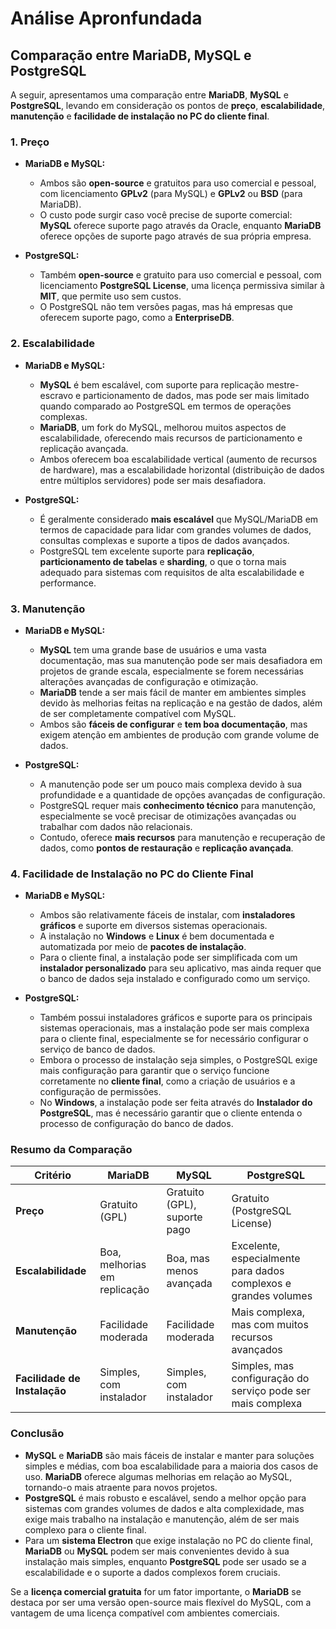 # Análise Apronfundada

## Comparação entre MariaDB, MySQL e PostgreSQL

A seguir, apresentamos uma comparação entre **MariaDB**, **MySQL** e **PostgreSQL**, levando em consideração os pontos de **preço**, **escalabilidade**, **manutenção** e **facilidade de instalação no PC do cliente final**.

### 1. **Preço**

- **MariaDB e MySQL:**
  - Ambos são **open-source** e gratuitos para uso comercial e pessoal, com licenciamento **GPLv2** (para MySQL) e **GPLv2** ou **BSD** (para MariaDB).
  - O custo pode surgir caso você precise de suporte comercial: **MySQL** oferece suporte pago através da Oracle, enquanto **MariaDB** oferece opções de suporte pago através de sua própria empresa.

- **PostgreSQL:**
  - Também **open-source** e gratuito para uso comercial e pessoal, com licenciamento **PostgreSQL License**, uma licença permissiva similar à **MIT**, que permite uso sem custos.
  - O PostgreSQL não tem versões pagas, mas há empresas que oferecem suporte pago, como a **EnterpriseDB**.

### 2. **Escalabilidade**

- **MariaDB e MySQL:**
  - **MySQL** é bem escalável, com suporte para replicação mestre-escravo e particionamento de dados, mas pode ser mais limitado quando comparado ao PostgreSQL em termos de operações complexas.
  - **MariaDB**, um fork do MySQL, melhorou muitos aspectos de escalabilidade, oferecendo mais recursos de particionamento e replicação avançada.
  - Ambos oferecem boa escalabilidade vertical (aumento de recursos de hardware), mas a escalabilidade horizontal (distribuição de dados entre múltiplos servidores) pode ser mais desafiadora.

- **PostgreSQL:**
  - É geralmente considerado **mais escalável** que MySQL/MariaDB em termos de capacidade para lidar com grandes volumes de dados, consultas complexas e suporte a tipos de dados avançados.
  - PostgreSQL tem excelente suporte para **replicação**, **particionamento de tabelas** e **sharding**, o que o torna mais adequado para sistemas com requisitos de alta escalabilidade e performance.

### 3. **Manutenção**

- **MariaDB e MySQL:**
  - **MySQL** tem uma grande base de usuários e uma vasta documentação, mas sua manutenção pode ser mais desafiadora em projetos de grande escala, especialmente se forem necessárias alterações avançadas de configuração e otimização.
  - **MariaDB** tende a ser mais fácil de manter em ambientes simples devido às melhorias feitas na replicação e na gestão de dados, além de ser completamente compatível com MySQL.
  - Ambos são **fáceis de configurar** e **tem boa documentação**, mas exigem atenção em ambientes de produção com grande volume de dados.

- **PostgreSQL:**
  - A manutenção pode ser um pouco mais complexa devido à sua profundidade e a quantidade de opções avançadas de configuração.
  - PostgreSQL requer mais **conhecimento técnico** para manutenção, especialmente se você precisar de otimizações avançadas ou trabalhar com dados não relacionais.
  - Contudo, oferece **mais recursos** para manutenção e recuperação de dados, como **pontos de restauração** e **replicação avançada**.

### 4. **Facilidade de Instalação no PC do Cliente Final**

- **MariaDB e MySQL:**
  - Ambos são relativamente fáceis de instalar, com **instaladores gráficos** e suporte em diversos sistemas operacionais.
  - A instalação no **Windows** e **Linux** é bem documentada e automatizada por meio de **pacotes de instalação**.
  - Para o cliente final, a instalação pode ser simplificada com um **instalador personalizado** para seu aplicativo, mas ainda requer que o banco de dados seja instalado e configurado como um serviço.

- **PostgreSQL:**
  - Também possui instaladores gráficos e suporte para os principais sistemas operacionais, mas a instalação pode ser mais complexa para o cliente final, especialmente se for necessário configurar o serviço de banco de dados.
  - Embora o processo de instalação seja simples, o PostgreSQL exige mais configuração para garantir que o serviço funcione corretamente no **cliente final**, como a criação de usuários e a configuração de permissões.
  - No **Windows**, a instalação pode ser feita através do **Instalador do PostgreSQL**, mas é necessário garantir que o cliente entenda o processo de configuração do banco de dados.

### Resumo da Comparação

| Critério                | **MariaDB**                    | **MySQL**                      | **PostgreSQL**                 |
|-------------------------|--------------------------------|--------------------------------|--------------------------------|
| **Preço**               | Gratuito (GPL)                 | Gratuito (GPL), suporte pago   | Gratuito (PostgreSQL License)  |
| **Escalabilidade**      | Boa, melhorias em replicação   | Boa, mas menos avançada        | Excelente, especialmente para dados complexos e grandes volumes |
| **Manutenção**          | Facilidade moderada            | Facilidade moderada            | Mais complexa, mas com muitos recursos avançados |
| **Facilidade de Instalação** | Simples, com instalador       | Simples, com instalador        | Simples, mas configuração do serviço pode ser mais complexa |

### Conclusão

- **MySQL** e **MariaDB** são mais fáceis de instalar e manter para soluções simples e médias, com boa escalabilidade para a maioria dos casos de uso. **MariaDB** oferece algumas melhorias em relação ao MySQL, tornando-o mais atraente para novos projetos.
- **PostgreSQL** é mais robusto e escalável, sendo a melhor opção para sistemas com grandes volumes de dados e alta complexidade, mas exige mais trabalho na instalação e manutenção, além de ser mais complexo para o cliente final.
- Para um **sistema Electron** que exige instalação no PC do cliente final, **MariaDB** ou **MySQL** podem ser mais convenientes devido à sua instalação mais simples, enquanto **PostgreSQL** pode ser usado se a escalabilidade e o suporte a dados complexos forem cruciais.

Se a **licença comercial gratuita** for um fator importante, o **MariaDB** se destaca por ser uma versão open-source mais flexível do MySQL, com a vantagem de uma licença compatível com ambientes comerciais.
